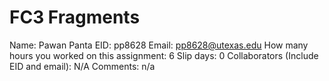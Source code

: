 # FC3 Fragments

Name: Pawan Panta
EID: pp8628
Email: pp8628@utexas.edu
How many hours you worked on this assignment: 6
Slip days: 0
Collaborators (Include EID and email): N/A
Comments: n/a
